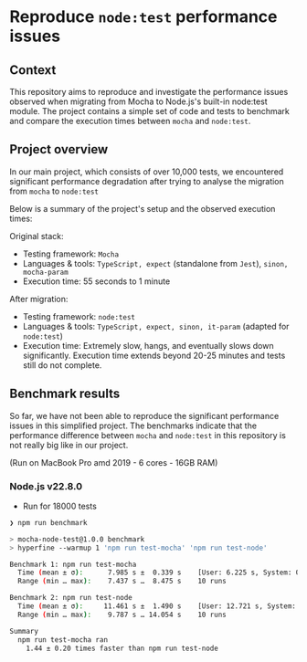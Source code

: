 # Reproduce `node:test` performance issues

## Context

This repository aims to reproduce and investigate the performance issues observed when migrating from Mocha to Node.js's built-in node:test module. The project contains a simple set of code and tests to benchmark and compare the execution times between `mocha` and `node:test`.

## Project overview

In our main project, which consists of over 10,000 tests, we encountered significant performance degradation after trying to analyse the migration from `mocha` to `node:test`

Below is a summary of the project's setup and the observed execution times:

Original stack:
- Testing framework: `Mocha`
- Languages & tools: `TypeScript, expect` (standalone from `Jest`), `sinon, mocha-param`
- Execution time: 55 seconds to 1 minute

After migration:
- Testing framework: `node:test`
- Languages & tools: `TypeScript, expect, sinon, it-param` (adapted for `node:test`)
- Execution time: Extremely slow, hangs, and eventually slows down significantly. Execution time extends beyond 20-25 minutes and tests still do not complete.

## Benchmark results

So far, we have not been able to reproduce the significant performance issues in this simplified project. The benchmarks indicate that the performance difference between `mocha` and `node:test` in this repository is not really big like in our project.

(Run on MacBook Pro amd 2019 - 6 cores - 16GB RAM)

### Node.js v22.8.0
- Run for 18000 tests

```bash
❯ npm run benchmark

> mocha-node-test@1.0.0 benchmark
> hyperfine --warmup 1 'npm run test-mocha' 'npm run test-node'

Benchmark 1: npm run test-mocha
  Time (mean ± σ):      7.985 s ±  0.339 s    [User: 6.225 s, System: 0.707 s]
  Range (min … max):    7.437 s …  8.475 s    10 runs

Benchmark 2: npm run test-node
  Time (mean ± σ):     11.461 s ±  1.490 s    [User: 12.721 s, System: 0.843 s]
  Range (min … max):    9.787 s … 14.054 s    10 runs

Summary
  npm run test-mocha ran
    1.44 ± 0.20 times faster than npm run test-node
```